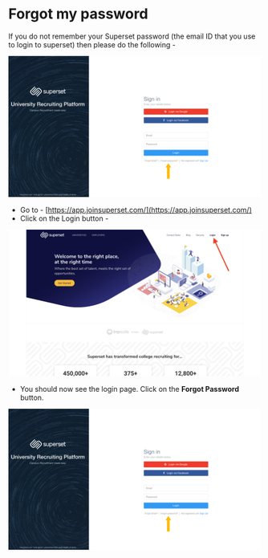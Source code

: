 # Forgot my password

If you do not remember your Superset password \(the email ID that you use to login to superset\) then please do the following - 

![](../../.gitbook/assets/image%20%2814%29.png)

* Go to - [https://app.joinsuperset.com/](https://app.joinsuperset.com/) 
* Click on the Login button - 

![](../../.gitbook/assets/image%20%2811%29.png)

* You should now see the login page. Click on the **Forgot Password** button.

![](../../.gitbook/assets/image%20%2815%29.png)

